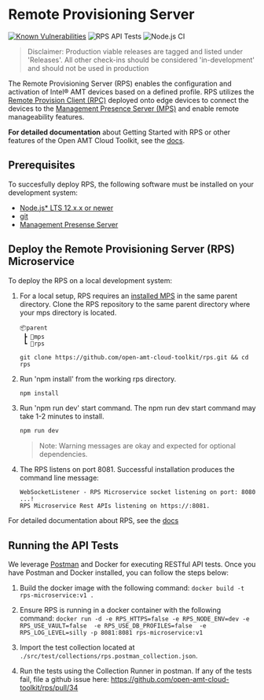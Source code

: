 # Remote Provisioning Server

[![Known Vulnerabilities](https://snyk.io/test/github/open-amt-cloud-toolkit/rps/badge.svg?targetFile=package.json)](https://snyk.io/test/github/open-amt-cloud-toolkit/rps?targetFile=package.json) ![RPS API Tests](https://github.com/open-amt-cloud-toolkit/rps/workflows/RPS%20API%20Tests/badge.svg) ![Node.js CI](https://github.com/open-amt-cloud-toolkit/rps/workflows/Node.js%20CI/badge.svg)

> Disclaimer: Production viable releases are tagged and listed under 'Releases'.  All other check-ins should be considered 'in-development' and should not be used in production

The Remote Provisioning Server (RPS) enables the configuration and activation of Intel® AMT devices based on a defined profile. RPS utilizes the [Remote Provision Client (RPC)](https://github.com/open-amt-cloud-toolkit/rps) deployed onto edge devices to connect the devices to the [Management Presence Server (MPS)](https://github.com/open-amt-cloud-toolkit/mps) and enable remote manageability features.


**For detailed documentation** about Getting Started with RPS or other features of the Open AMT Cloud Toolkit, see the [docs](https://open-amt-cloud-toolkit.github.io/docs/).

## Prerequisites

To succesfully deploy RPS, the following software must be installed on your development system:

- [Node.js* LTS 12.x.x or newer](https://nodejs.org/en/)
- [git](https://git-scm.com/downloads)
- [Management Presense Server](https://github.com/open-amt-cloud-toolkit/mps)


## Deploy the Remote Provisioning Server (RPS) Microservice

To deploy the RPS on a local development system: 

1. For a local setup, RPS requires an [installed MPS](https://github.com/open-amt-cloud-toolkit/mps) in the same parent directory. Clone the RPS repository to the same parent directory where your mps directory is located. 

    ```
    📦parent
     ┣ 📂mps
     ┗ 📂rps
    ```

    ```
    git clone https://github.com/open-amt-cloud-toolkit/rps.git && cd rps
    ```

2. Run 'npm install' from the working rps directory.

    ``` bash
    npm install
    ```

3. Run 'npm run dev' start command. The npm run dev start command may take 1-2 minutes to install.

    ``` bash
    npm run dev
    ```
    
    >Note: Warning messages are okay and expected for optional dependencies.

4. The RPS listens on port 8081. Successful installation produces the command line message:

    ```
    WebSocketListener - RPS Microservice socket listening on port: 8080 ...!
    RPS Microservice Rest APIs listening on https://:8081.
    ```
    
For detailed documentation about RPS, see the [docs](https://open-amt-cloud-toolkit.github.io/docs/)


## Running the API Tests

We leverage [Postman](https://www.postman.com/) and Docker for executing RESTful API tests. Once you have Postman and Docker installed, you can follow the steps below:

1) Build the docker image with the following command:
`docker build -t rps-microservice:v1 .`

2) Ensure RPS is running in a docker container with the following command:
`docker run -d -e RPS_HTTPS=false -e RPS_NODE_ENV=dev -e RPS_USE_VAULT=false  -e RPS_USE_DB_PROFILES=false  -e RPS_LOG_LEVEL=silly -p 8081:8081 rps-microservice:v1`

3) Import the test collection located at `./src/test/collections/rps.postman_collection.json`.

4) Run the tests using the Collection Runner in postman. If any of the tests fail, file a github issue here: https://github.com/open-amt-cloud-toolkit/rps/pull/34



